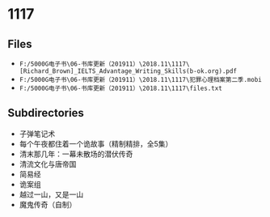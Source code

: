 # 1117

## Files

- `F:/5000G电子书\06-书库更新（201911）\2018.11\1117\[Richard_Brown]_IELTS_Advantage_Writing_Skills(b-ok.org).pdf`
- `F:/5000G电子书\06-书库更新（201911）\2018.11\1117\犯罪心理档案第二季.mobi`
- `F:/5000G电子书\06-书库更新（201911）\2018.11\1117\files.txt`

## Subdirectories

- 子弹笔记术
- 每个午夜都住着一个诡故事（精制精排，全5集）
- 清末那几年：一幕未散场的潜伏传奇
- 清流文化与唐帝国
- 简易经
- 诡案组
- 越过一山，又是一山
- 魔鬼传奇（自制）

